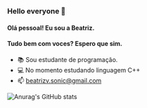 ### Hello everyone 👋
#### Olá pessoal! Eu sou a Beatriz.
####  Tudo bem com voces? Espero que sim.


- 📚 Sou estudante de programação.
- 💻 No momento estudando linguagem C++
- 📫 beatrizv.sonic@gmail.com


![Anurag's GitHub stats](https://github-readme-stats.vercel.app/api?username=biabeatr1z&show_icons=true&theme=radical)

##
  
